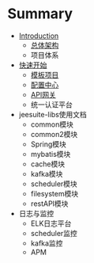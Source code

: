 # Summary

* [Introduction](README.md)
  * [总体架构](zong-ti-jia-gou.md)
  * 项目体系
* [快速开始](chapter1.md)
  * [模板项目](chapter1/mo-ban-xiang-mu.md)
  * [配置中心](chapter1/ji-cheng-pei-zhi-zhong-xin.md)
  * [API网关](chapter1/apiwang-guan-bu-shu.md)
  * 统一认证平台
* jeesuite-libs使用文档
  * common模块
  * common2模块
  * Spring模块
  * mybatis模块
  * cache模块
  * kafka模块
  * scheduler模块
  * filesystem模块
  * restAPI模块
* 日志与监控
  * ELK日志平台
  * scheduler监控
  * kafka监控
  * APM

